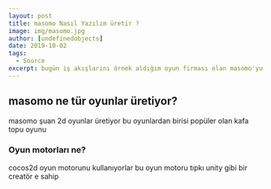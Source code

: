 ```yaml
---
layout: post
title: masomo Nasıl Yazılım üretir ?
image: img/masomo.jpg
author: [undefinedobjects]
date: 2019-10-02
tags:
  - Source
excerpt: bugün iş akışlarını örnek aldığım oyun firması olan masomo'yu anlatıcam 
---
```


## __masomo ne tür oyunlar üretiyor?__
masomo şuan 2d oyunlar üretiyor bu oyunlardan birisi popüler olan kafa topu oyunu 

### Oyun motorları ne?
cocos2d oyun motorunu kullanıyorlar bu oyun motoru tıpkı unity gibi bir creatör e sahip 

